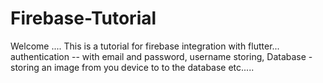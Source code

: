 # Firebase-Tutorial  
Welcome ....
This is a tutorial for firebase integration
with flutter...
authentication -- with email and password,
username storing,
 Database - storing an image from you device to
 to the database etc.....
 
